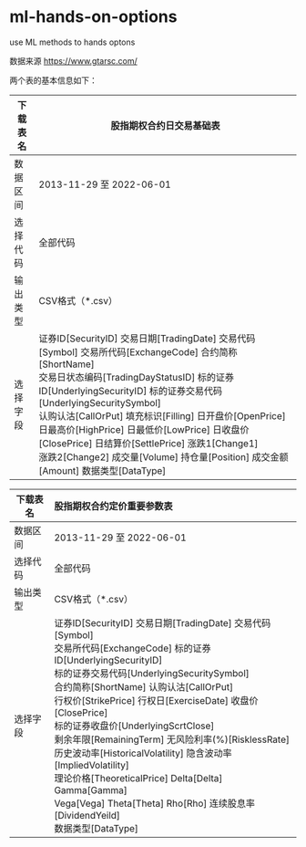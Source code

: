# ml-hands-on-options
use ML methods to  hands optons

数据来源 https://www.gtarsc.com/

两个表的基本信息如下：

| 下载表名 | 股指期权合约日交易基础表                                     |
| -------- | ------------------------------------------------------------ |
| 数据区间 | 2013-11-29 至 2022-06-01                                     |
| 选择代码 | 全部代码                                                     |
| 输出类型 | CSV格式（*.csv）                                             |
| 选择字段 | 证券ID[SecurityID] 交易日期[TradingDate] 交易代码[Symbol] 交易所代码[ExchangeCode] 合约简称[ShortName] <br />交易日状态编码[TradingDayStatusID] 标的证券ID[UnderlyingSecurityID]  标的证券交易代码[UnderlyingSecuritySymbol]   <br />认购认沽[CallOrPut] 填充标识[Filling] 日开盘价[OpenPrice]  日最高价[HighPrice] 日最低价[LowPrice] 日收盘价[ClosePrice]  日结算价[SettlePrice] 涨跌1[Change1] <br />涨跌2[Change2]  成交量[Volume] 持仓量[Position] 成交金额[Amount] 数据类型[DataType] |

| 下载表名 | 股指期权合约定价重要参数表                                   |
| -------- | :----------------------------------------------------------- |
| 数据区间 | 2013-11-29 至 2022-06-01                                     |
| 选择代码 | 全部代码                                                     |
| 输出类型 | CSV格式（*.csv）                                             |
| 选择字段 | 证券ID[SecurityID] 交易日期[TradingDate] 交易代码[Symbol] <br />交易所代码[ExchangeCode] 标的证券ID[UnderlyingSecurityID] <br />标的证券交易代码[UnderlyingSecuritySymbol]<br />合约简称[ShortName] 认购认沽[CallOrPut] <br />行权价[StrikePrice] 行权日[ExerciseDate] 收盘价[ClosePrice] <br />标的证券收盘价[UnderlyingScrtClose] <br />剩余年限[RemainingTerm] 无风险利率(%)[RisklessRate] <br />历史波动率[HistoricalVolatility] 隐含波动率[ImpliedVolatility]<br />理论价格[TheoreticalPrice] Delta[Delta] Gamma[Gamma] <br />Vega[Vega] Theta[Theta] Rho[Rho] 连续股息率[DividendYeild] <br />数据类型[DataType] |


